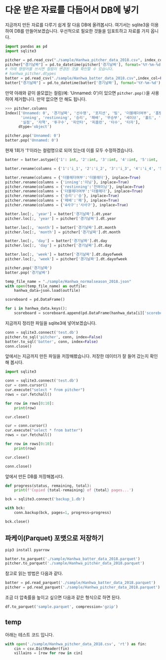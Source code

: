 # 다운 받은 자료를 다듬어서 DB에 넣기

지금까지 만든 자료를 다루기 쉽게 잘 다음 DB에 올려봅시다. 여기서는 sqlite3을 이용하여 DB를 만들어보겠습니다. 우선적으로 필요한 것들을 임포트하고 자료를 가지 옵니다.

```python
import pandas as pd
import sqlite3

pitcher = pd.read_csv("./sample/Hanhwa_pitcher_data_2018.csv", index_col=False)
pitcher["경기날짜"] = pd.to_datetime(pitcher['경기날짜'], format='%Y-%m-%d')
# 아래 명령어를 쓰시면 컬럼이 변경된 것을 확인할 수 있습니다.
# hanhwa_pitcher.dtypes
batter = pd.read_csv("./sample/Hanhwa_batter_data_2018.csv",index_col=False)
batter["경기날짜"] = pd.to_datetime(batter['경기날짜'], format='%Y-%m-%d')
```

만약 아래와 같이 쓸모없는 컬럼(예: 'Unnamed: 0')이 있으면 `pitcher.pop()`을 사용하여 제거합니다. 만약 없으면 안 해도 됩니다.

```python
>>> pitcher.columns
Index(['Unnamed: 0', '경기날짜', '선수명', '포지션', '팀', '더블헤더여부', '홈팀', '원정팀', '등판',
       'inning', 'restinning', '승리', '패배', '무승부', '세이브', '홀드', '삼진', '4사구',
       '실점', '자책', '투구수', '피안타', '피홈런', '타수', '타자'],
      dtype='object')

pitcher.pop('Unnamed: 0')
batter.pop('Unnamed: 0')
```

현재 1회가 '1'이라는 컬럼명으로 되어 있는데 이를 모두 수정하겠습니다.

```python
batter = batter.astype({'1': int, '2':int, '3':int, '4':int, '5':int, '6':int, '7':int, '8':int, '9':int, '10':int, '11':int, '12':int})

batter.rename(columns = {'1':'i_1', '2':'i_2', '3':'i_3', '4':'i_4', '5':'i_5', '6':'i_6', '7':'i_7', '8':'i_8', '9':'i_9', '10':'i_10', '11':'i_11', '12':'i_12'}, inplace=True)

batter.rename(columns = {'더블헤더여부':'더블헤더'}, inplace=True)
pitcher.rename(columns = {'inning':'이닝'}, inplace=True)
pitcher.rename(columns = {'restinning':'잔여이닝'}, inplace=True)
pitcher.rename(columns = {'더블헤더여부':'더블헤더'}, inplace=True)
pitcher.rename(columns = {'승리':'승'}, inplace=True)
pitcher.rename(columns = {'패배':'패'}, inplace=True)
pitcher.rename(columns = {'4사구':'사사구'}, inplace=True)
```

```python
batter.loc[:, 'year'] = batter['경기날짜'].dt.year
pitcher.loc[:, 'year'] = pitcher['경기날짜'].dt.year

batter.loc[:, 'month'] = batter['경기날짜'].dt.month
pitcher.loc[:, 'month'] = pitcher['경기날짜'].dt.month

batter.loc[:, 'day'] = batter['경기날짜'].dt.day
pitcher.loc[:, 'day'] = pitcher['경기날짜'].dt.day

batter.loc[:, 'week'] = batter['경기날짜'].dt.dayofweek
pitcher.loc[:, 'week'] = pitcher['경기날짜'].dt.dayofweek

pitcher.pop('경기날짜')
batter.pop('경기날짜')
```

```python
temp_file_name = "./sample/Hanhwa_normalseason_2018.json"
with open(temp_file_name) as outfile:  
    hanhwa_data=json.load(outfile)

scoreboard = pd.DataFrame()

for i in hanhwa_data.keys():
    scoreboard = scoreboard.append(pd.DataFrame(hanhwa_data[i]['scoreboard']),sort=True)
```

지금까지 정리한 파일을 sqlite3에 넣어보겠습니다.

```python
conn = sqlite3.connect('test.db')
pitcher.to_sql('pitcher', conn, index=False)
batter.to_sql('batter', conn, index=False)
conn.close()
```

앞에서는 지금까지 만든 파일을 저장해봤습니다. 저장한 데이터가 잘 들어 갔는지 확인해 봅시다.

```python
import sqlite3

conn = sqlite3.connect('test.db')
cur = conn.cursor()
cur.execute("select * from pitcher")
rows = cur.fetchall()

for row in rows[0:10]:
    print(row)

cur.close()

cur = conn.cursor()
cur.execute("select * from batter")
rows = cur.fetchall()

for row in rows[0:10]:
    print(row)

cur.close()

conn.close()
```

앞에서 만든 DB를 저장해봅시다.

```python
def progress(status, remaining, total):
    print(f'Copied {total-remaining} of {total} pages...')

bck = sqlite3.connect('backup_1.db')

with bck:
    conn.backup(bck, pages=1, progress=progress)

bck.close()
```

## 파케이(Parquet) 포맷으로 저장하기

```python
pip3 install pyarrow

batter.to_parquet('./sample/Hanhwa_batter_data_2018.parquet')
pitcher.to_parquet('./sample/Hanhwa_pitcher_data_2018.parquet')

```

참고로 읽는 방법은 다음과 같다.

```python
batter = pd.read_parquet('./sample/Hanhwa_batter_data_2018.parquet')
pitcher = pd.read_parquet('./sample/Hanhwa_pitcher_data_2018.parquet')
```

조금 더 압축률을 높이고 싶으면 다음과 같은 형식으로 하면 된다.

```python
df.to_parquet('sample.parquet', compression='gzip')
```

## temp

아래는 테스트 코드 입니다.

```python
with open('./sample/Hanhwa_pitcher_data_2018.csv', 'rt') as fin:
    cin = csv.DictReader(fin)
    villains = [row for row in cin]
```

